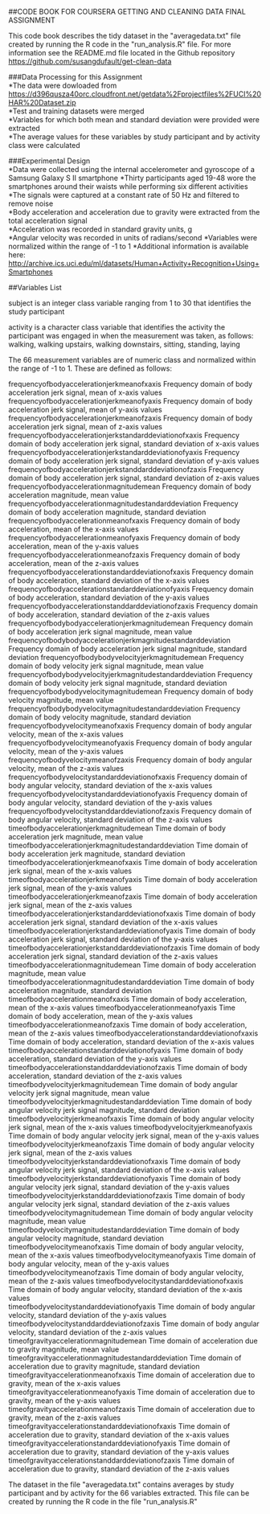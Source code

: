 ##CODE BOOK FOR COURSERA GETTING AND CLEANING DATA FINAL ASSIGNMENT				
				
This code book describes the tidy dataset in the "averagedata.txt" file created by running the R code
in the "run_analysis.R" file. For more information see the README.md file located in the Github repository
https://github.com/susangdufault/get-clean-data
				
###Data Processing for this Assignment				
*The data were dowloaded from https://d396qusza40orc.cloudfront.net/getdata%2Fprojectfiles%2FUCI%20HAR%20Dataset.zip				
*Test and training datasets were merged				
*Variables for which both mean and standard deviation were provided were extracted		
*The average values for these variables by study participant and by activity class were calculated	
				
###Experimental Design				
*Data were collected using the internal accelerometer and gyroscope of a Samsung Galaxy S II smartphone
*Thirty participants aged 19-48 wore the smartphones around their waists while performing six different activities
*The signals were captured at a constant rate of 50 Hz and filtered to remove noise				
*Body acceleration and acceleration due to gravity were extracted from the total acceleration signal			
*Acceleration was recorded in standard gravity units, g				
*Angular velocity was recorded in units of radians/second
*Variables were normalized within the range of -1 to 1
*Additional information is available here: http://archive.ics.uci.edu/ml/datasets/Human+Activity+Recognition+Using+Smartphones						

##Variables List				
				
subject is an integer class variable ranging from 1 to 30 that identifies the study participant	
				
activity is a character class variable that identifies the activity the participant was engaged in when the measurement
was taken, as follows: walking, walking upstairs, walking downstairs, sitting, standing, laying

The 66 measurement variables are of numeric class and normalized within the range of -1 to 1. These are defined as follows:
				
frequencyofbodyaccelerationjerkmeanofxaxis						Frequency domain of body acceleration jerk signal, mean of x-axis values	
frequencyofbodyaccelerationjerkmeanofyaxis						Frequency domain of body acceleration jerk signal, mean of y-axis values	
frequencyofbodyaccelerationjerkmeanofzaxis						Frequency domain of body acceleration jerk signal, mean of z-axis values	
frequencyofbodyaccelerationjerkstandarddeviationofxaxis			Frequency domain of body acceleration jerk signal, standard deviation of x-axis values	
frequencyofbodyaccelerationjerkstandarddeviationofyaxis			Frequency domain of body acceleration jerk signal, standard deviation of y-axis values	
frequencyofbodyaccelerationjerkstanddarddeviationofzaxis		Frequency domain of body acceleration jerk signal, standard deviation of z-axis values	
frequencyofbodyaccelerationmagnitudemean						Frequency domain of body acceleration magnitude, mean value	
frequencyofbodyaccelerationmagnitudestandarddeviation			Frequency domain of body acceleration magnitude, standard deviation	
frequencyofbodyaccelerationmeanofxaxis							Frequency domain of body acceleration, mean of the x-axis values	
frequencyofbodyaccelerationmeanofyaxis							Frequency domain of body acceleration, mean of the y-axis values	
frequencyofbodyaccelerationmeanofzaxis							Frequency domain of body acceleration, mean of the z-axis values	
frequencyofbodyaccelerationstandarddeviationofxaxis				Frequency domain of body acceleration, standard deviation of the x-axis values	
frequencyofbodyaccelerationstandarddeviationofyaxis				Frequency domain of body acceleration, standard deviation of the y-axis values	
frequencyofbodyaccelerationstanddarddeviationofzaxis			Frequency domain of body acceleration, standard deviation of the z-axis values	
frequencyofbodybodyaccelerationjerkmagnitudemean				Frequency domain of body acceleration jerk signal magnitude, mean value	
frequencyofbodybodyaccelerationjerkmagnitudestandarddeviation	Frequency domain of body acceleration jerk signal magnitude, standard deviation	
frequencyofbodybodyvelocityjerkmagnitudemean					Frequency domain of body velocity jerk signal magnitude, mean value	
frequencyofbodybodyvelocityjerkmagnitudestandarddeviation		Frequency domain of body velocity jerk signal magnitude, standard deviation	
frequencyofbodybodyvelocitymagnitudemean						Frequency domain of body velocity magnitude, mean value	
frequencyofbodybodyvelocitymagnitudestandarddeviation			Frequency domain of body velocity magnitude, standard deviation	
frequencyofbodyvelocitymeanofxaxis								Frequency domain of body angular velocity, mean of the x-axis values	
frequencyofbodyvelocitymeanofyaxis								Frequency domain of body angular velocity, mean of the y-axis values	
frequencyofbodyvelocitymeanofzaxis								Frequency domain of body angular velocity, mean of the z-axis values	
frequencyofbodyvelocitystandarddeviationofxaxis					Frequency domain of body angular velocity, standard deviation of the x-axis values	
frequencyofbodyvelocitystandarddeviationofyaxis					Frequency domain of body angular velocity, standard deviation of the y-axis values	
frequencyofbodyvelocitystanddarddeviationofzaxis				Frequency domain of body angular velocity, standard deviation of the z-axis values	
timeofbodyaccelerationjerkmagnitudemean							Time domain of body acceleration jerk magnitude, mean value	
timeofbodyaccelerationjerkmagnitudestandarddeviation			Time domain of body acceleration jerk magnitude, standard deviation	
timeofbodyaccelerationjerkmeanofxaxis							Time domain of body acceleration jerk signal, mean of the x-axis values	
timeofbodyaccelerationjerkmeanofyaxis							Time domain of body acceleration jerk signal, mean of the y-axis values	
timeofbodyaccelerationjerkmeanofzaxis							Time domain of body acceleration jerk signal, mean of the z-axis values	
timeofbodyaccelerationjerkstandarddeviationofxaxis				Time domain of body acceleration jerk signal, standard deviation of the x-axis values	
timeofbodyaccelerationjerkstandarddeviationofyaxis				Time domain of body acceleration jerk signal, standard deviation of the y-axis values	
timeofbodyaccelerationjerkstanddarddeviationofzaxis				Time domain of body acceleration jerk signal, standard deviation of the z-axis values	
timeofbodyaccelerationmagnitudemean								Time domain of body acceleration magnitude, mean value	
timeofbodyaccelerationmagnitudestandarddeviation				Time domain of body acceleration magnitude, standard deviation	
timeofbodyaccelerationmeanofxaxis								Time domain of body acceleration, mean of the x-axis values	
timeofbodyaccelerationmeanofyaxis								Time domain of body acceleration, mean of the y-axis values	
timeofbodyaccelerationmeanofzaxis								Time domain of body acceleration, mean of the z-axis values	
timeofbodyaccelerationstandarddeviationofxaxis					Time domain of body acceleration, standard deviation of the x-axis values	
timeofbodyaccelerationstandarddeviationofyaxis					Time domain of body acceleration, standard deviation of the y-axis values	
timeofbodyaccelerationstanddarddeviationofzaxis					Time domain of body acceleration, standard deviation of the z-axis values	
timeofbodyvelocityjerkmagnitudemean								Time domain of body angular velocity jerk signal magnitude, mean value	
timeofbodyvelocityjerkmagnitudestandarddeviation				Time domain of body angular velocity jerk signal magnitude, standard deviation	
timeofbodyvelocityjerkmeanofxaxis								Time domain of body angular velocity jerk signal, mean of the x-axis values	
timeofbodyvelocityjerkmeanofyaxis								Time domain of body angular velocity jerk signal, mean of the y-axis values	
timeofbodyvelocityjerkmeanofzaxis								Time domain of body angular velocity jerk signal, mean of the z-axis values	
timeofbodyvelocityjerkstandarddeviationofxaxis					Time domain of body angular velocity jerk signal, standard deviation of the x-axis values	
timeofbodyvelocityjerkstandarddeviationofyaxis					Time domain of body angular velocity jerk signal, standard deviation of the y-axis values	
timeofbodyvelocityjerkstanddarddeviationofzaxis					Time domain of body angular velocity jerk signal, standard deviation of the z-axis values	
timeofbodyvelocitymagnitudemean									Time domain of body angular velocity magnitude, mean value	
timeofbodyvelocitymagnitudestandarddeviation					Time domain of body angular velocity magnitude, standard deviation	
timeofbodyvelocitymeanofxaxis									Time domain of body angular velocity, mean of the x-axis values	
timeofbodyvelocitymeanofyaxis									Time domain of body angular velocity, mean of the y-axis values	
timeofbodyvelocitymeanofzaxis									Time domain of body angular velocity, mean of the z-axis values	
timeofbodyvelocitystandarddeviationofxaxis						Time domain of body angular velocity, standard deviation of the x-axis values	
timeofbodyvelocitystandarddeviationofyaxis						Time domain of body angular velocity, standard deviation of the y-axis values	
timeofbodyvelocitystanddarddeviationofzaxis						Time domain of body angular velocity, standard deviation of the z-axis values	
timeofgravityaccelerationmagnitudemean							Time domain of acceleration due to gravity magnitude, mean value	
timeofgravityaccelerationmagnitudestandarddeviation				Time domain of acceleration due to gravity magnitude, standard deviation	
timeofgravityaccelerationmeanofxaxis							Time domain of acceleration due to gravity, mean of the x-axis values 	
timeofgravityaccelerationmeanofyaxis							Time domain of acceleration due to gravity, mean of the y-axis values 	
timeofgravityaccelerationmeanofzaxis							Time domain of acceleration due to gravity, mean of the z-axis values 	
timeofgravityaccelerationstandarddeviationofxaxis				Time domain of acceleration due to gravity, standard deviation of the x-axis values 	
timeofgravityaccelerationstandarddeviationofyaxis				Time domain of acceleration due to gravity, standard deviation of the y-axis values 	
timeofgravityaccelerationstanddarddeviationofzaxis				Time domain of acceleration due to gravity, standard deviation of the z-axis values

The dataset in the file "averagedata.txt" contains averages by study participant and by activity for the 66 variables extracted.
This file can be created by running the R code in the file "run_analysis.R"			

